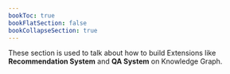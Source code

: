 ```yaml
---
bookToc: true
bookFlatSection: false
bookCollapseSection: true
---
```

These section is used to talk about how to build Extensions like 
**Recommendation System** and **QA System** on Knowledge Graph.
